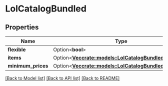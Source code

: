 # LolCatalogBundled

## Properties

Name | Type | Description | Notes
------------ | ------------- | ------------- | -------------
**flexible** | Option<**bool**> |  | [optional]
**items** | Option<[**Vec<crate::models::LolCatalogBundledItem>**](LolCatalogBundledItem.md)> |  | [optional]
**minimum_prices** | Option<[**Vec<crate::models::LolCatalogBundledItemCost>**](LolCatalogBundledItemCost.md)> |  | [optional]

[[Back to Model list]](../README.md#documentation-for-models) [[Back to API list]](../README.md#documentation-for-api-endpoints) [[Back to README]](../README.md)


